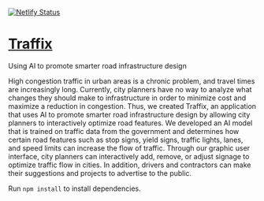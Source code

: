 [![Netlify Status](https://api.netlify.com/api/v1/badges/653d4a37-5fb9-4b5a-8fd3-2732782dfdda/deploy-status)](https://app.netlify.com/sites/traffixai/deploys)

# [Traffix](https://traffixai.tech/)

Using AI to promote smarter road infrastructure design

High congestion traffic in urban areas is a chronic problem, and travel times are increasingly long. Currently, city planners have no way to analyze what changes they should make to infrastructure in order to minimize cost and maximize a reduction in congestion. Thus, we created Traffix, an application that uses AI to promote smarter road infrastructure design by allowing city planners to interactively optimize road features. We developed an AI model that is trained on traffic data from the government and determines how certain road features such as stop signs, yield signs, traffic lights, lanes, and speed limits can increase the flow of traffic. Through our graphic user interface, city planners can interactively add, remove, or adjust signage to optimize traffic flow in cities. In addition, drivers and contractors can make their suggestions and projects to advertise to the public.

Run `npm install` to install dependencies.
